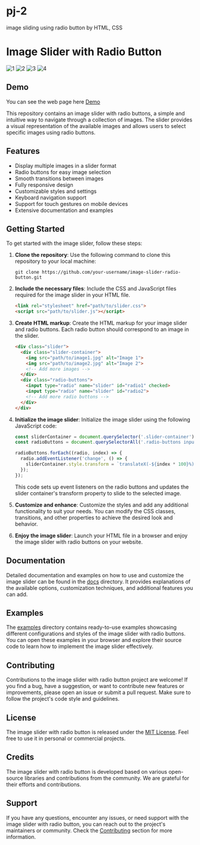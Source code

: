 # pj-2
image sliding using radio button by HTML, CSS
# Image Slider with Radio Button

![1](https://github.com/abdul-1432/pj-2/assets/124916666/285a5eaa-5404-44aa-b092-a8c69387adf0)
![2](https://github.com/abdul-1432/pj-2/assets/124916666/879e8b8c-0ba2-4d0a-9efd-4b12dd80f7a3)
![3](https://github.com/abdul-1432/pj-2/assets/124916666/09303cbf-43ea-49c8-b055-2b5b1a022b0d)
![4](https://github.com/abdul-1432/pj-2/assets/124916666/2c5eaf45-fd0a-439e-a25f-6709dfb404c3)

## Demo
You can see the web page here [Demo](https://codepen.io/abdul-1432/pen/XWyZpjv?editors=1100)

This repository contains an image slider with radio buttons, a simple and intuitive way to navigate through a collection of images. The slider provides a visual representation of the available images and allows users to select specific images using radio buttons.

## Features

- Display multiple images in a slider format
- Radio buttons for easy image selection
- Smooth transitions between images
- Fully responsive design
- Customizable styles and settings
- Keyboard navigation support
- Support for touch gestures on mobile devices
- Extensive documentation and examples

## Getting Started

To get started with the image slider, follow these steps:

1. **Clone the repository**: Use the following command to clone this repository to your local machine:

   ```shell
   git clone https://github.com/your-username/image-slider-radio-button.git
   ```

2. **Include the necessary files**: Include the CSS and JavaScript files required for the image slider in your HTML file.

   ```html
   <link rel="stylesheet" href="path/to/slider.css">
   <script src="path/to/slider.js"></script>
   ```

3. **Create HTML markup**: Create the HTML markup for your image slider and radio buttons. Each radio button should correspond to an image in the slider.

   ```html
   <div class="slider">
     <div class="slider-container">
       <img src="path/to/image1.jpg" alt="Image 1">
       <img src="path/to/image2.jpg" alt="Image 2">
       <!-- Add more images -->
     </div>
     <div class="radio-buttons">
       <input type="radio" name="slider" id="radio1" checked>
       <input type="radio" name="slider" id="radio2">
       <!-- Add more radio buttons -->
     </div>
   </div>
   ```

4. **Initialize the image slider**: Initialize the image slider using the following JavaScript code:

   ```javascript
   const sliderContainer = document.querySelector('.slider-container');
   const radioButtons = document.querySelectorAll('.radio-buttons input');

   radioButtons.forEach((radio, index) => {
     radio.addEventListener('change', () => {
       sliderContainer.style.transform = `translateX(-${index * 100}%)`;
     });
   });
   ```

   This code sets up event listeners on the radio buttons and updates the slider container's transform property to slide to the selected image.

5. **Customize and enhance**: Customize the styles and add any additional functionality to suit your needs. You can modify the CSS classes, transitions, and other properties to achieve the desired look and behavior.

6. **Enjoy the image slider**: Launch your HTML file in a browser and enjoy the image slider with radio buttons on your website.

## Documentation

Detailed documentation and examples on how to use and customize the image slider can be found in the [docs](./docs) directory. It provides explanations of the available options, customization techniques, and additional features you can add.

## Examples

The [examples](./examples) directory contains ready-to-use examples showcasing different configurations and styles of the image slider with radio buttons. You can open these examples in your browser and explore their source code to learn how to implement the image slider effectively.

## Contributing

Contributions to the image slider with radio button project are welcome! If you find a bug, have a suggestion, or want to contribute new features or improvements, please open an issue or submit a pull request. Make sure to follow the project's code style and guidelines.

## License

The image slider with radio button is released under the [MIT License](./LICENSE). Feel free to use it in personal or commercial projects.

## Credits

The image slider with radio button is developed based on various open-source libraries and contributions from the community. We are grateful for their efforts and contributions.

## Support

If you have any questions, encounter any issues, or need support with the image slider with radio button, you can reach out to the project's maintainers or community. Check the [Contributing](#contributing) section for more information.

